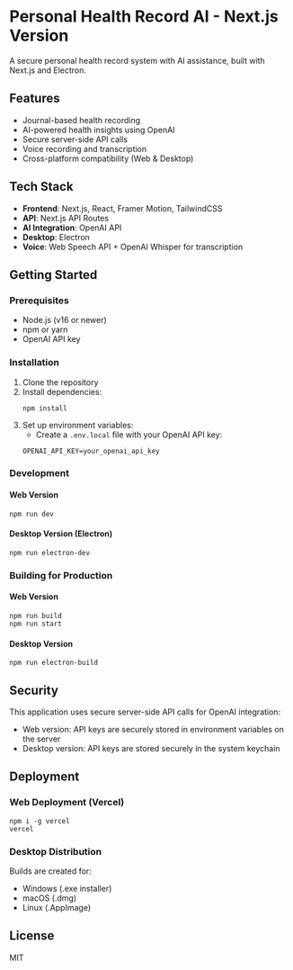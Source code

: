 # Personal Health Record AI - Next.js Version

A secure personal health record system with AI assistance, built with Next.js and Electron.

## Features

- Journal-based health recording
- AI-powered health insights using OpenAI
- Secure server-side API calls
- Voice recording and transcription
- Cross-platform compatibility (Web & Desktop)

## Tech Stack

- **Frontend**: Next.js, React, Framer Motion, TailwindCSS
- **API**: Next.js API Routes
- **AI Integration**: OpenAI API
- **Desktop**: Electron
- **Voice**: Web Speech API + OpenAI Whisper for transcription

## Getting Started

### Prerequisites

- Node.js (v16 or newer)
- npm or yarn
- OpenAI API key

### Installation

1. Clone the repository
2. Install dependencies:
   ```
   npm install
   ```
3. Set up environment variables:
   - Create a `.env.local` file with your OpenAI API key:
   ```
   OPENAI_API_KEY=your_openai_api_key
   ```

### Development

#### Web Version

```
npm run dev
```

#### Desktop Version (Electron)

```
npm run electron-dev
```

### Building for Production

#### Web Version

```
npm run build
npm run start
```

#### Desktop Version

```
npm run electron-build
```

## Security

This application uses secure server-side API calls for OpenAI integration:

- Web version: API keys are securely stored in environment variables on the server
- Desktop version: API keys are stored securely in the system keychain

## Deployment

### Web Deployment (Vercel)

```
npm i -g vercel
vercel
```

### Desktop Distribution

Builds are created for:
- Windows (.exe installer)
- macOS (.dmg)
- Linux (.AppImage)

## License

MIT